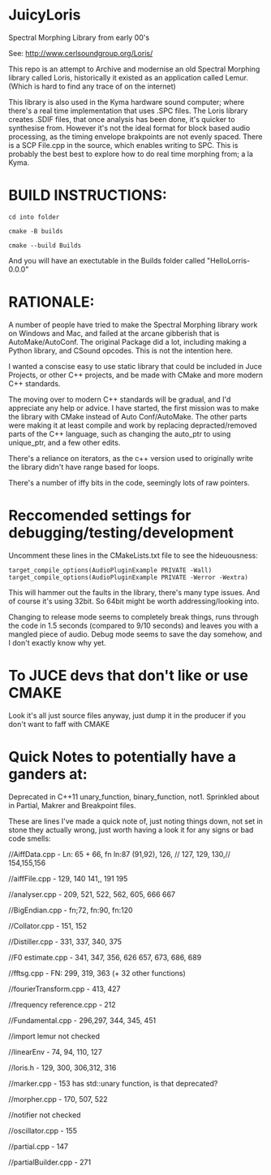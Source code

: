 # JuicyLoris
Spectral Morphing Library from early 00's

See: http://www.cerlsoundgroup.org/Loris/

This repo is an attempt to Archive and modernise an old Spectral Morphing library called Loris, historically it existed as an application called Lemur. (Which is hard to find any trace of on the internet)

This library is also used in the Kyma hardware sound computer; where there's a real time implementation that uses .SPC files. The Loris library creates .SDIF files, that once analysis has been done, it's quicker to synthesise from. However it's not the ideal format for block based audio processing, as the timing envelope brakpoints are not evenly spaced. There is a SCP File.cpp in the source, which enables writing to SPC. This is probably the best best to explore how to do real time morphing from; a la Kyma.   

# BUILD INSTRUCTIONS:
```
cd into folder

cmake -B builds

cmake --build Builds
```
And you will have an exectutable in the Builds folder called "HelloLorris-0.0.0"

# RATIONALE:

A number of people have tried to make the Spectral Morphing library work on Windows and Mac, and failed at the arcane gibberish that is AutoMake/AutoConf. The original Package did a lot, including making a Python library, and CSound opcodes. This is not the intention here. 

I wanted a conscise easy to use static library that could be included in Juce Projects, or other C++ projects, and be made with CMake and more modern C++ standards. 

The moving over to modern C++ standards will be gradual, and I'd appreciate any help or advice. I have started, the first mission was to make the library with CMake instead of Auto Conf/AutoMake. 
The other parts were making it at least compile and work by replacing depracted/removed parts of the C++ language, such as changing the auto_ptr to using unique_ptr, and a few other edits. 

There's a reliance on iterators, as the c++ version used to originally write the library didn't have range based for loops.

There's a number of iffy bits in the code, seemingly lots of raw pointers.

# Reccomended settings for debugging/testing/development

Uncomment these lines in the CMakeLists.txt file to see the hideuousness:

```
target_compile_options(AudioPluginExample PRIVATE -Wall)
target_compile_options(AudioPluginExample PRIVATE -Werror -Wextra)
```

This will hammer out the faults in the library, there's many type issues. And of course it's using 32bit. So 64bit might be worth addressing/looking into. 

Changing to release mode seems to completely break things, runs through the code in 1.5 seconds (compared to 9/10 seconds) and leaves you with a mangled piece of audio. Debug mode seems to save the day somehow, and I don't exactly know why yet. 

# To JUCE devs that don't like or use CMAKE

Look it's all just source files anyway, just dump it in the producer if you don't want to faff with CMAKE

# Quick Notes to potentially have a ganders at:

Deprecated in C++11 unary_function, binary_function, not1. Sprinkled about in Partial, Makrer and Breakpoint files. 

These are lines I've made a quick note of, just noting things down, not set in stone they actually wrong, just worth having a look it for any signs or bad code smells:

//AiffData.cpp - Ln: 65 + 66, fn ln:87 (91,92), 126, // 127, 129, 130,// 154,155,156

//aiffFile.cpp - 129, 140 141,, 191 195

//analyser.cpp - 209, 521, 522, 562, 605, 666 667

//BigEndian.cpp - fn;72, fn:90, fn:120

//Collator.cpp - 151, 152

//Distiller.cpp - 331, 337, 340, 375

//F0 estimate.cpp - 341, 347, 356, 626 657, 673, 686, 689

//fftsg.cpp - FN: 299, 319, 363 (+ 32 other functions)

//fourierTransform.cpp - 413, 427

//frequency reference.cpp -  212

//Fundamental.cpp - 296,297, 344, 345, 451

//import lemur not checked

//linearEnv - 74, 94, 110, 127

//loris.h - 129, 300, 306,312,  316

//marker.cpp - 153 has std::unary function, is that deprecated?

//morpher.cpp - 170, 507, 522

//notifier not checked

//oscillator.cpp - 155

//partial.cpp - 147

//partialBuilder.cpp - 271
